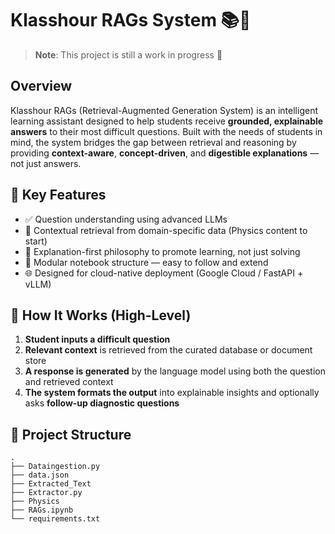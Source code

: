 # Klasshour RAGs System 📚🧠

> **Note**: This project is still a work in progress 🚧

## Overview

Klasshour RAGs (Retrieval-Augmented Generation System) is an intelligent learning assistant designed to help students receive **grounded, explainable answers** to their most difficult questions. Built with the needs of students in mind, the system bridges the gap between retrieval and reasoning by providing **context-aware**, **concept-driven**, and **digestible explanations** — not just answers.

## 🧩 Key Features

- ✅ Question understanding using advanced LLMs
- 🔎 Contextual retrieval from domain-specific data (Physics content to start)
- 🧠 Explanation-first philosophy to promote learning, not just solving
- 🚧 Modular notebook structure — easy to follow and extend
- 🌐 Designed for cloud-native deployment (Google Cloud / FastAPI + vLLM)

## 🚀 How It Works (High-Level)

1. **Student inputs a difficult question**
2. **Relevant context** is retrieved from the curated database or document store
3. **A response is generated** by the language model using both the question and retrieved context
4. **The system formats the output** into explainable insights and optionally asks **follow-up diagnostic questions**

## 📁 Project Structure
```
.
├── Dataingestion.py
├── data.json
├── Extracted_Text
├── Extractor.py
├── Physics
├── RAGs.ipynb
└── requirements.txt
```
